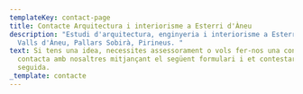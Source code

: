 ```yaml
---
templateKey: contact-page
title: Contacte Arquitectura i interiorisme a Esterri d'Àneu
description: "Estudi d'arquitectura, enginyeria i interiorisme a Esterri d'Àneu,
  Valls d'Àneu, Pallars Sobirà, Pirineus. "
text: Si tens una idea, necessites assessorament o vols fer-nos una consulta,
  contacta amb nosaltres mitjançant el següent formulari i et contestarem de
  seguida.
_template: contacte
---
```

